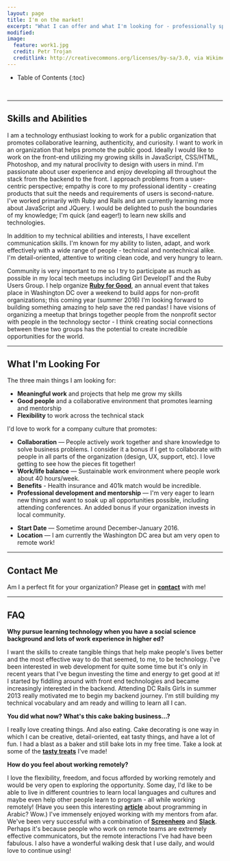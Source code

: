 ```yaml
---
layout: page
title: I'm on the market!
excerpt: "What I can offer and what I'm looking for - professionally speaking"
modified:
image:
  feature: work1.jpg
  credit: Petr Trojan
  creditlink: http://creativecommons.org/licenses/by-sa/3.0, via Wikimedia Commons
---
```


* Table of Contents
{:toc}

<br/>

---

## Skills and Abilities

<!-- Check out my [**resume**](/images/finn-online-resume.pdf) and [**github**](https://github.com/teresafinn) for an overview of my current projects, education, and more. -->

I am a technology enthusiast looking to work for a public organization that promotes collaborative learning, authenticity, and curiosity. I want to work in an organization that helps promote the public good. Ideally I would like to work on the front-end utilizing my growing skills in JavaScript, CSS/HTML, Photoshop, and my natural proclivity to design with users in mind. I'm passionate about user experience and enjoy developing all throughout the stack from the backend to the front. I approach problems from a user-centric perspective; empathy is core to my professional identity - creating products that suit the needs and requirements of users is second-nature. I've worked primarily with Ruby and Rails and am currently learning more about JavaScript and JQuery. I would be delighted to push the boundaries of my knowledge; I'm quick (and eager!) to learn new skills and technologies.

In addition to my technical abilities and interests, I have excellent communication skills. I'm known for my ability to listen, adapt, and work effectively with a wide range of people - technical and nontechnical alike. I'm detail-oriented, attentive to writing clean code, and very hungry to learn.

Community is very important to me so I try to participate as much as possible in my local tech meetups including Girl DevelopIT and the Ruby Users Group. I help organize [**Ruby for Good**](http://rubyforgood.com/), an annual event that takes place in Washington DC over a weekend to build apps for non-profit organizations; this coming year (summer 2016) I'm looking forward to building something amazing to help save the red pandas! I have visions of organizing a meetup that brings together people from the nonprofit sector with people in the technology sector - I think creating social connections between these two groups has the potential to create incredible opportunities for the world.

<!-- Dev emphasis -->
<!-- I am a junior developer looking to work for an organization that promotes collaborative learning, authenticity, and curiosity. I'm passionate about user experience and enjoy developing all throughout the stack from the backend to the front. I approach problems from a user-centric perspective; empathy is core to my professional identity - creating products that suit the needs and requirements of users is second-nature. I have a strong interest in and enjoyment of TDD that enables me to build products with a stable code base. I like the challenge of designing code that is flexible enough to allow for future change. I've worked primarily with Ruby and Rails and am currently learning more about JavaScript and JQuery. I would be delighted to push the boundaries of my knowledge; I'm quick to learn new skills and technologies.
 -->








---

## What I'm Looking For
The three main things I am looking for:

* **Meaningful work** and projects that help me grow my skills
* **Good people** and a collaborative environment that promotes learning and mentorship
* **Flexibility** to work across the technical stack

I'd love to work for a company culture that promotes:

* **Collaboration** — People actively work together and share knowledge to solve business problems. I consider it a bonus if I get to collaborate with people in all parts of the organization (design, UX, support, etc). I love getting to see how the pieces fit together!
* **Work/life balance** — Sustainable work environment where people work about 40 hours/week.
* **Benefits** - Health insurance and 401k match would be incredible.
* **Professional development and mentorship** — I'm very eager to learn new things and want to soak up all opportunities possible, including attending conferences. An added bonus if your organization invests in local community.
<!-- * **Travel** — I love to travel and would relish the opportunity to travel to different cities and countries. If you're looking for a traveler, I'm your woman! -->
* **Start Date** — Sometime around December-January 2016.
* **Location** — I am currently the Washington DC area but am very open to remote work!


---

## Contact Me

Am I a perfect fit for your organization? Please get in <strong><a href="mailto:teresa.finn@gmail.com">contact</a></strong> with me!


---

## FAQ

**Why pursue learning technology when you have a social science background and lots of work experience in higher ed?**

<p class="tfindent"> I want the skills to create tangible things that help make people's lives better and the most effective way to do that seemed, to me, to be technology. I've been interested in web development for quite some time but it's only in recent years that I've begun investing the time and energy to get good at it! I started by fiddling around with front end technologies and became increasingly interested in the backend. Attending DC Rails Girls in summer 2013 really motivated me to begin my backend journey. I'm still building my technical vocabulary and am ready and willing to learn all I can.</p>

**You did what now? What's this cake baking business...?**

<p class="tfindent"> I really love creating things. And also eating. Cake decorating is one way in which I can be creative, detail-oriented, eat tasty things, and have a lot of fun. I had a blast as a baker and still bake lots in my free time. Take a look at some of the <strong><a href="/cake-pictures">tasty treats</a></strong> I've made!</p>

**How do you feel about working remotely?**

<p class="tfindent">I love the flexibility, freedom, and focus afforded by working remotely and would be very open to exploring the opportunity. Some day, I'd like to be able to live in different countries to learn local languages and cultures and maybe even help other people learn to program - all while working remotely! (Have you seen this interesting <strong><a href="http://animalnewyork.com/2014/artists-notebook-ramsey-nasser/">article</a></strong> about programming in Arabic? Wow.) I've immensely enjoyed working with my mentors from afar. We've been very successful with a combination of <strong><a href="https://screenhero.com/">Screenhero</a></strong> and <strong><a href="https://slack.com/">Slack</a></strong>. Perhaps it's because people who work on remote teams are extremely effective communicators, but the remote interactions I've had have been fabulous. I also have a wonderful walking desk that I use daily, and would love to continue using!</p>